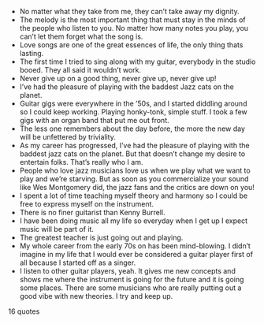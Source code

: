  - No matter what they take from me, they can’t take away my dignity.
 - The melody is the most important thing that must stay in the minds of the people who listen to you. No matter how many notes you play, you can’t let them forget what the song is.
 - Love songs are one of the great essences of life, the only thing thats lasting.
 - The first time I tried to sing along with my guitar, everybody in the studio booed. They all said it wouldn’t work.
 - Never give up on a good thing, never give up, never give up!
 - I’ve had the pleasure of playing with the baddest Jazz cats on the planet.
 - Guitar gigs were everywhere in the ’50s, and I started diddling around so I could keep working. Playing honky-tonk, simple stuff. I took a few gigs with an organ band that put me out front.
 - The less one remembers about the day before, the more the new day will be unfettered by triviality.
 - As my career has progressed, I’ve had the pleasure of playing with the baddest jazz cats on the planet. But that doesn’t change my desire to entertain folks. That’s really who I am.
 - People who love jazz musicians love us when we play what we want to play and we’re starving. But as soon as you commercialize your sound like Wes Montgomery did, the jazz fans and the critics are down on you!
 - I spent a lot of time teaching myself theory and harmony so I could be free to express myself on the instrument.
 - There is no finer guitarist than Kenny Burrell.
 - I have been doing music all my life so everyday when I get up I expect music will be part of it.
 - The greatest teacher is just going out and playing.
 - My whole career from the early 70s on has been mind-blowing. I didn’t imagine in my life that I would ever be considered a guitar player first of all because I started off as a singer.
 - I listen to other guitar players, yeah. It gives me new concepts and shows me where the instrument is going for the future and it is going some places. There are some musicians who are really putting out a good vibe with new theories. I try and keep up.

16 quotes